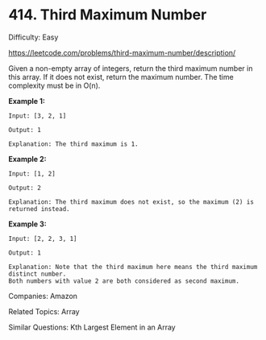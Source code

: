 # 414. Third Maximum Number

Difficulty: Easy

https://leetcode.com/problems/third-maximum-number/description/

Given a non-empty array of integers, return the third maximum number in this array. If it does not exist, return the maximum number. The time complexity must be in O(n).

**Example 1:**
```
Input: [3, 2, 1]

Output: 1

Explanation: The third maximum is 1.
```
**Example 2:**
```
Input: [1, 2]

Output: 2

Explanation: The third maximum does not exist, so the maximum (2) is returned instead.
```
**Example 3:**
```
Input: [2, 2, 3, 1]

Output: 1

Explanation: Note that the third maximum here means the third maximum distinct number.
Both numbers with value 2 are both considered as second maximum.
```

Companies: Amazon

Related Topics: Array

Similar Questions: Kth Largest Element in an Array
